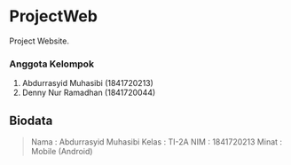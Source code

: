 # ProjectWeb
Project Website.

### Anggota Kelompok ###
1. Abdurrasyid Muhasibi (1841720213)
2. Denny Nur Ramadhan (1841720044)

## Biodata ##
> Nama		: Abdurrasyid Muhasibi
> Kelas		: TI-2A
> NIM			: 1841720213
> Minat		: Mobile (Android)

